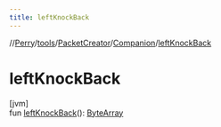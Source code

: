```yaml
---
title: leftKnockBack
---
```

//[Perry](../../../../index.html)/[tools](../../index.html)/[PacketCreator](../index.html)/[Companion](index.html)/[leftKnockBack](left-knock-back.html)



# leftKnockBack



[jvm]\
fun [leftKnockBack](left-knock-back.html)(): [ByteArray](https://kotlinlang.org/api/latest/jvm/stdlib/kotlin/-byte-array/index.html)




